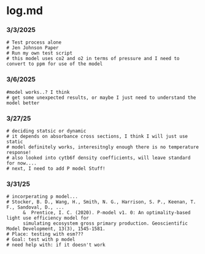 # log.md

### 3/3/2025

    # Test process alone
    # Jen Johnson Paper
    # Run my own test script
    # this model uses co2 and o2 in terms of pressure and I need to convert to ppm for use of the model
    
    
### 3/6/2025
  
    #model works..? I think 
    # get some unexpected results, or maybe I just need to understand the model better
    
### 3/27/25
    
    # deciding statsic or dynamic 
    # it depends on absorbance cross sections, I think I will just use static
    # model definitely works, interesitngly enough there is no temperature response!
    # also looked into cytb6f density coefficients, will leave standard for now....
    # next, I need to add P model Stuff!
    
### 3/31/25

    # incorperating p model...
    # Stocker, B. D., Wang, H., Smith, N. G., Harrison, S. P., Keenan, T. F., Sandoval, D., ...
          &  Prentice, I. C. (2020). P-model v1. 0: An optimality-based light use efficiency model for 
          simulating ecosystem gross primary production. Geoscientific Model Development, 13(3), 1545-1581.
    # Place: testing with esm???
    # Goal: test with p model
    # need help with: if it doesn't work
          